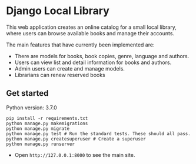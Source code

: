 # Django Local Library

This web application creates an online catalog for a small local library, where users can browse available books and manage their accounts.

The main features that have currently been implemented are:

* There are models for books, book copies, genre, language and authors.
* Users can view list and detail information for books and authors.
* Admin users can create and manage models.
* Librarians can renew reserved books

## Get started
Python version: 3.7.0
   ```
   pip install -r requirements.txt
   python manage.py makemigrations
   python manage.py migrate
   python manage.py test # Run the standard tests. These should all pass.
   python manage.py createsuperuser # Create a superuser
   python manage.py runserver
   ```
* Open `http://127.0.0.1:8000` to see the main site.